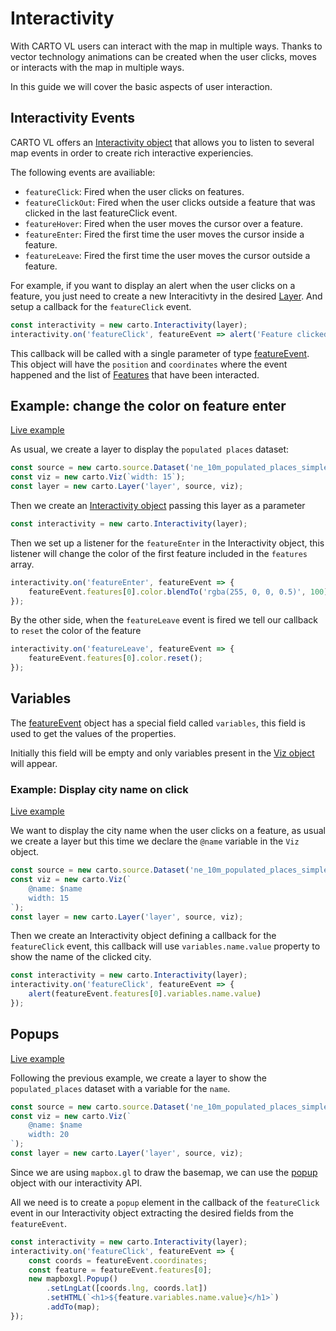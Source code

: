 # Interactivity
With CARTO VL users can interact with the map in multiple ways. Thanks to vector technology animations can be created when the user clicks, moves or interacts with the map in multiple ways.

In this guide we will cover the basic aspects of user interaction.


## Interactivity Events

CARTO VL offers an [Interactivity object](https://carto.com/developers/carto-vl/reference/#cartointeractivity) that allows you to listen to several
map events in order to create rich interactive experiencies.

The following events are availiable:

- `featureClick`: Fired when the user clicks on features.
- `featureClickOut`: Fired when the user clicks outside a feature that was clicked in the last featureClick event.
- `featureHover`: Fired when the user moves the cursor over a feature.
- `featureEnter`: Fired the first time the user moves the cursor inside a feature.
- `featureLeave`: Fired the first time the user moves the cursor outside a feature.

For example, if you want to display an alert when the user clicks on a feature, you just need to create a new Interacitivty in the desired [Layer](https://carto.com/developers/carto-vl/reference/#cartolayer). And setup a callback for the `featureClick` event.


```js
const interactivity = new carto.Interactivity(layer);
interactivity.on('featureClick', featureEvent => alert('Feature clicked'));
```

This callback will be called with a single parameter of type [featureEvent](https://carto.com/developers/carto-vl/reference/#featureevent). This object will have the `position` and `coordinates` where the 
event happened and the list of [Features](https://carto.com/developers/carto-vl/reference/#feature) that have been interacted.

## Example: change the color on feature enter

[Live example](http://cartovl-beta-guides.developers.carto-staging.com/developers/carto-vl/examples/maps/guides/interactivity/featureEnter.html)

As usual, we create a layer to display the `populated places` dataset:

```js
const source = new carto.source.Dataset('ne_10m_populated_places_simple');
const viz = new carto.Viz(`width: 15`);
const layer = new carto.Layer('layer', source, viz);
```

Then we create an [Interactivity object](https://carto.com/developers/carto-vl/reference/#cartointeractivity) passing this layer as a parameter


```js
const interactivity = new carto.Interactivity(layer);
```

Then we set up a listener for the `featureEnter` in the Interactivity object, this listener will change the color of the first
feature included in the `features` array.

```js
interactivity.on('featureEnter', featureEvent => {
    featureEvent.features[0].color.blendTo('rgba(255, 0, 0, 0.5)', 100);
});
```

By the other side, when the `featureLeave` event is fired we tell our callback to `reset` the color of the feature

```js
interactivity.on('featureLeave', featureEvent => {
    featureEvent.features[0].color.reset();
});
```


## Variables

The [featureEvent](https://carto.com/developers/carto-vl/reference/#featureevent) object has a special field called `variables`, this field
is used to get the values of the properties.

Initially this field will be empty and only variables present in the [Viz object](https://carto.com/developers/carto-vl/reference/#vizspec) will appear.

### Example: Display city name on click

[Live example](http://cartovl-beta-guides.developers.carto-staging.com/developers/carto-vl/examples/maps/guides/interactivity/variables.html)

We want to display the city name when the user clicks on a feature, as usual we create a layer but this time we declare the `@name` variable
in the `Viz` object.

```js
const source = new carto.source.Dataset('ne_10m_populated_places_simple');
const viz = new carto.Viz(`
    @name: $name
    width: 15
`);
const layer = new carto.Layer('layer', source, viz);
```

Then we create an Interactivity object defining a callback for the  `featureClick` event, this callback will use `variables.name.value` property
to show the name of the clicked city.


```js
const interactivity = new carto.Interactivity(layer);
interactivity.on('featureClick', featureEvent => {
    alert(featureEvent.features[0].variables.name.value)
});
```


## Popups

[Live example](http://cartovl-beta-guides.developers.carto-staging.com/developers/carto-vl/examples/maps/guides/interactivity/popups.html)

Following the previous example, we create a layer to show the `populated_places` dataset with a variable for the `name`.

```js
const source = new carto.source.Dataset('ne_10m_populated_places_simple');
const viz = new carto.Viz(`
    @name: $name
    width: 20
`);
const layer = new carto.Layer('layer', source, viz);
```


Since we are using `mapbox.gl` to draw the basemap, we can use the [popup](https://www.mapbox.com/mapbox-gl-js/api#popup) object with our interactivity API.

All we need is to create a `popup` element in the callback of the `featureClick` event in our Interactivity object extracting the desired
fields from the `featureEvent`.


```js
const interactivity = new carto.Interactivity(layer);
interactivity.on('featureClick', featureEvent => {
    const coords = featureEvent.coordinates;
    const feature = featureEvent.features[0];
    new mapboxgl.Popup()
        .setLngLat([coords.lng, coords.lat])
        .setHTML(`<h1>${feature.variables.name.value}</h1>`)
        .addTo(map);
});
```
